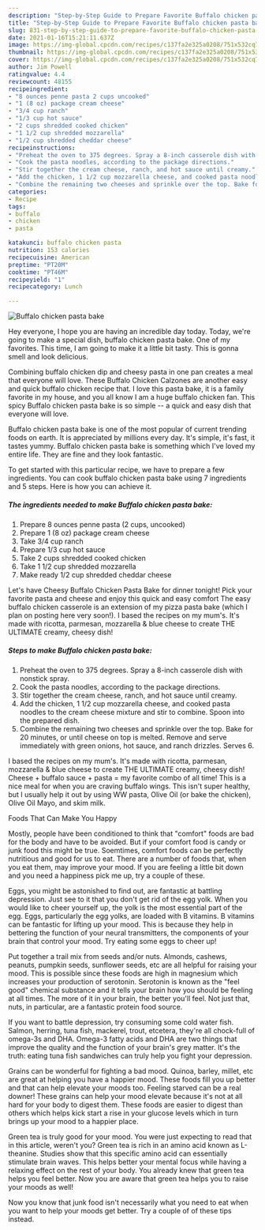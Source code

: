 ```yaml
---
description: "Step-by-Step Guide to Prepare Favorite Buffalo chicken pasta bake"
title: "Step-by-Step Guide to Prepare Favorite Buffalo chicken pasta bake"
slug: 831-step-by-step-guide-to-prepare-favorite-buffalo-chicken-pasta-bake
date: 2021-01-16T15:21:11.637Z
image: https://img-global.cpcdn.com/recipes/c137fa2e325a0208/751x532cq70/buffalo-chicken-pasta-bake-recipe-main-photo.jpg
thumbnail: https://img-global.cpcdn.com/recipes/c137fa2e325a0208/751x532cq70/buffalo-chicken-pasta-bake-recipe-main-photo.jpg
cover: https://img-global.cpcdn.com/recipes/c137fa2e325a0208/751x532cq70/buffalo-chicken-pasta-bake-recipe-main-photo.jpg
author: Jim Powell
ratingvalue: 4.4
reviewcount: 48155
recipeingredient:
- "8 ounces penne pasta 2 cups uncooked"
- "1 (8 oz) package cream cheese"
- "3/4 cup ranch"
- "1/3 cup hot sauce"
- "2 cups shredded cooked chicken"
- "1 1/2 cup shredded mozzarella"
- "1/2 cup shredded cheddar cheese"
recipeinstructions:
- "Preheat the oven to 375 degrees. Spray a 8-inch casserole dish with nonstick spray."
- "Cook the pasta noodles, according to the package directions."
- "Stir together the cream cheese, ranch, and hot sauce until creamy."
- "Add the chicken, 1 1/2 cup mozzarella cheese, and cooked pasta noodles to the cream cheese mixture and stir to combine. Spoon into the prepared dish."
- "Combine the remaining two cheeses and sprinkle over the top. Bake for 20 minutes, or until cheese on top is melted. Remove and serve immediately with green onions, hot sauce, and ranch drizzles. Serves 6."
categories:
- Recipe
tags:
- buffalo
- chicken
- pasta

katakunci: buffalo chicken pasta 
nutrition: 153 calories
recipecuisine: American
preptime: "PT20M"
cooktime: "PT46M"
recipeyield: "1"
recipecategory: Lunch

---
```



![Buffalo chicken pasta bake](https://img-global.cpcdn.com/recipes/c137fa2e325a0208/751x532cq70/buffalo-chicken-pasta-bake-recipe-main-photo.jpg)

Hey everyone, I hope you are having an incredible day today. Today, we're going to make a special dish, buffalo chicken pasta bake. One of my favorites. This time, I am going to make it a little bit tasty. This is gonna smell and look delicious.

Combining buffalo chicken dip and cheesy pasta in one pan creates a meal that everyone will love. These Buffalo Chicken Calzones are another easy and quick buffalo chicken recipe that. I love this pasta bake, it is a family favorite in my house, and you all know I am a huge buffalo chicken fan. This spicy Buffalo chicken pasta bake is so simple -- a quick and easy dish that everyone will love.

Buffalo chicken pasta bake is one of the most popular of current trending foods on earth. It is appreciated by millions every day. It's simple, it's fast, it tastes yummy. Buffalo chicken pasta bake is something which I've loved my entire life. They are fine and they look fantastic.


To get started with this particular recipe, we have to prepare a few ingredients. You can cook buffalo chicken pasta bake using 7 ingredients and 5 steps. Here is how you can achieve it.

<!--inarticleads1-->

##### The ingredients needed to make Buffalo chicken pasta bake:

1. Prepare 8 ounces penne pasta (2 cups, uncooked)
1. Prepare 1 (8 oz) package cream cheese
1. Take 3/4 cup ranch
1. Prepare 1/3 cup hot sauce
1. Take 2 cups shredded cooked chicken
1. Take 1 1/2 cup shredded mozzarella
1. Make ready 1/2 cup shredded cheddar cheese


Let&#39;s have Cheesy Buffalo Chicken Pasta Bake for dinner tonight! Pick your favorite pasta and cheese and enjoy this quick and easy comfort The easy buffalo chicken casserole is an extension of my pizza pasta bake (which I plan on posting here very soon!). I based the recipes on my mum&#39;s. It&#39;s made with ricotta, parmesan, mozzarella &amp; blue cheese to create THE ULTIMATE creamy, cheesy dish! 

<!--inarticleads2-->

##### Steps to make Buffalo chicken pasta bake:

1. Preheat the oven to 375 degrees. Spray a 8-inch casserole dish with nonstick spray.
1. Cook the pasta noodles, according to the package directions.
1. Stir together the cream cheese, ranch, and hot sauce until creamy.
1. Add the chicken, 1 1/2 cup mozzarella cheese, and cooked pasta noodles to the cream cheese mixture and stir to combine. Spoon into the prepared dish.
1. Combine the remaining two cheeses and sprinkle over the top. Bake for 20 minutes, or until cheese on top is melted. Remove and serve immediately with green onions, hot sauce, and ranch drizzles. Serves 6.


I based the recipes on my mum&#39;s. It&#39;s made with ricotta, parmesan, mozzarella &amp; blue cheese to create THE ULTIMATE creamy, cheesy dish! Cheese + buffalo sauce + pasta = my favorite combo of all time! This is a nice meal for when you are craving buffalo wings. This isn&#39;t super healthy, but I usually help it out by using WW pasta, Olive Oil (or bake the chicken), Olive Oil Mayo, and skim milk. 

Foods That Can Make You Happy


Mostly, people have been conditioned to think that "comfort" foods are bad for the body and have to be avoided. But if your comfort food is candy or junk food this might be true. Soemtimes, comfort foods can be perfectly nutritious and good for us to eat. There are a number of foods that, when you eat them, may improve your mood. If you are feeling a little bit down and you need a happiness pick me up, try a couple of these.

Eggs, you might be astonished to find out, are fantastic at battling depression. Just see to it that you don't get rid of the egg yolk. When you would like to cheer yourself up, the yolk is the most essential part of the egg. Eggs, particularly the egg yolks, are loaded with B vitamins. B vitamins can be fantastic for lifting up your mood. This is because they help in bettering the function of your neural transmitters, the components of your brain that control your mood. Try eating some eggs to cheer up!

Put together a trail mix from seeds and/or nuts. Almonds, cashews, peanuts, pumpkin seeds, sunflower seeds, etc are all helpful for raising your mood. This is possible since these foods are high in magnesium which increases your production of serotonin. Serotonin is known as the "feel good" chemical substance and it tells your brain how you should be feeling at all times. The more of it in your brain, the better you'll feel. Not just that, nuts, in particular, are a fantastic protein food source.

If you want to battle depression, try consuming some cold water fish. Salmon, herring, tuna fish, mackerel, trout, etcetera, they're all chock-full of omega-3s and DHA. Omega-3 fatty acids and DHA are two things that improve the quality and the function of your brain's grey matter. It's the truth: eating tuna fish sandwiches can truly help you fight your depression. 

Grains can be wonderful for fighting a bad mood. Quinoa, barley, millet, etc are great at helping you have a happier mood. These foods fill you up better and that can help elevate your moods too. Feeling starved can be a real downer! These grains can help your mood elevate because it's not at all hard for your body to digest them. These foods are easier to digest than others which helps kick start a rise in your glucose levels which in turn brings up your mood to a happier place.

Green tea is truly good for your mood. You were just expecting to read that in this article, weren't you? Green tea is rich in an amino acid known as L-theanine. Studies show that this specific amino acid can essentially stimulate brain waves. This helps better your mental focus while having a relaxing effect on the rest of your body. You already knew that green tea helps you feel better. Now you are aware that green tea helps you to raise your moods as well!

Now you know that junk food isn't necessarily what you need to eat when you want to help your moods get better. Try  a  couple of  of  these  tips  instead.

